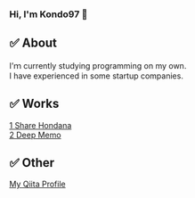 ### Hi, I'm Kondo97 👋

## :white_check_mark: About 
I’ｍ currently studying programming on my own.<br>
I have experienced in some startup companies. 

## :white_check_mark: Works
[1 Share Hondana](https://github.com/kondo97/share-books)<br>
[2 Deep Memo](https://github.com/kondo97/deep-memo)

## :white_check_mark: Other
[My Qiita Profile](https://qiita.com/kondo97)



